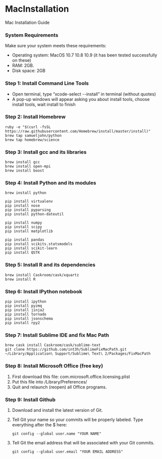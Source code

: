 # MacInstallation
Mac Installation Guide

### System Requirements
Make sure your system meets these requirements:
  - Operating system: MacOS 10.7 10.8 10.9 (it has been tested successfully on these)
  - RAM: 2GB.
  - Disk space: 2GB

### Step 1: Install Command Line Tools
  - Open terminal, type “xcode-select --install” in terminal (without quotes)
  - A pop-up windows will appear asking you about install tools, choose install tools, wait install to finish
  
### Step 2: Install Homebrew

  ```
  ruby -e "$(curl -fsSL https://raw.githubusercontent.com/Homebrew/install/master/install)"
  brew tap samueljohn/python
  brew tap homebrew/science
  ```

### Step 3: Install gcc and its libraries

  ```
  brew install gcc
  brew install open-mpi
  brew install boost
  ```

### Step 4: Install Python and its modules
    
  ```
  brew install python
  
  pip install virtualenv
  pip install nose
  pip install pyparsing
  pip install python-dateutil
  
  pip install numpy
  pip install scipy
  pip install matplotlib
  
  pip install pandas
  pip install scikits.statsmodels
  pip install scikit-learn
  pip install QSTK
  ```

### Step 5: Install R and its dependencies

  ```
  brew install Caskroom/cask/xquartz
  brew install R
  ```

### Step 6: Install IPython notebook

  ```
  pip install ipython
  pip install pyzmq
  pip install jinja2
  pip install tornado
  pip install jsonschema
  pip install rpy2
  ```
  
### Step 7: Install Sublime IDE and fix Mac Path

  ```
  brew cask install Caskroom/cask/sublime-text
  git clone https://github.com/int3h/SublimeFixMacPath.git ~/Library/Application\ Support/Sublime\ Text\ 2/Packages/FixMacPath
  ```

### Step 8: Install Microsoft Office (free key)

  1. First download this file: com.microsoft.office.licensing.plist
  2. Put this file into /Library/Preferences/
  3. Quit and relaunch (reopen) all Office programs.

### Step 9: Install Github

  1. Download and install the latest version of Git.
  2. Tell Git your name so your commits will be properly labeled. Type everything after the $ here:
  
     ``` 
     git config --global user.name "YOUR NAME" 
     ```
     
  3. Tell Git the email address that will be associated with your Git commits.
  
     ```
     git config --global user.email "YOUR EMAIL ADDRESS"
     ```
     
